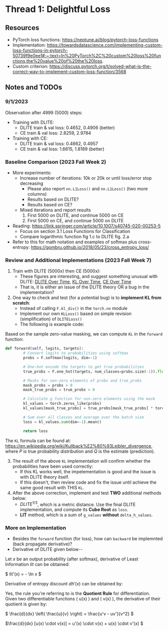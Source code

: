 # Thread 1: Delightful Loss

## Resources
* PyTorch loss functions: https://neptune.ai/blog/pytorch-loss-functions
* Implementation: https://towardsdatascience.com/implementing-custom-loss-functions-in-pytorch-50739f9e0ee1#:~:text=In%20PyTorch%2C%20custom%20loss%20functions,the%20value%20of%20the%20loss.
* Custom criterion: https://discuss.pytorch.org/t/solved-what-is-the-correct-way-to-implement-custom-loss-function/3568


## Notes and TODOs

### 9/1/2023

Observation after 4999 (5000) steps: 
* Training with DLITE: 
    * DLITE train & val loss: 0.4652, 0.4906 (better)
    * CE train & val loss: 2.8259, 2.9784
* Training with CE: 
    * DLITE train & val loss: 0.4662, 0.4957
    * CE train & val loss: 1.6615, 1.8189 (better)

### Baseline Comparison (2023 Fall Week 2)

* More experiments: 
    * Increase number of iterations: 10k or 20k or until loss/error stop decreasing
        * Please also report `nn.L1Loss()` and `nn.L1Loss()` (two more columns)
        * Results based on DLITE? 
        * Results based on CE? 
    * Mixed iterations and report results
        1. First 5000 on DLITE, and continue 5000 on CE
        2. First 5000 on CE, and continue 5000 on DLITE
* Reading: https://link.springer.com/article/10.1007/s40745-020-00253-5
  * Focus on section 3.1 Loss Functions for Classification
  * Compare logarithmic function fig 1.c to DLITE fig. 2.a
* Refer to this for math notation and examples of softmax plus cross-entropy: https://gombru.github.io/2018/05/23/cross_entropy_loss/

### Review and Additional Implementations (2023 Fall Week 7)

1. Train with DLITE (5000x) then CE (5000x): 
    * These figures are interesting, and suggest something unusual with DLITE: [DLITE Over Time](figures/dl5k_ce5k_dlite_over_time.png), [KL Over Time](figures/dl5k_ce5k_kl_over_time.png), [CE Over Time](figures/dl5k_ce5k_ce_over_time.png)
    * That is, it is either an issue of the DLITE theory OR a bug in the implementation? 
2. One way to check and test (for a potential bug) is to **implement KL from scratch**: 
    * Instead of calling `F.kl_div()` in the `torch.nn` module
    * Implement our own `KLLoss()` based on simple revision (simplification) of `DLITELoss()`
    * The following is example code: 

Based on the sample zero-value masking, we can compute `KL` in the `forward` function: 

```python
def forward(self, logits, targets):
        # Convert logits to probabilities using softmax
        probs = F.softmax(logits, dim=-1)

        # One-hot encode the targets to get true probabilities
        true_probs = F.one_hot(targets, num_classes=probs.size(-1)).float()

        # Masks for non-zero elements of probs and true_probs
        mask_probs = probs > 0
        mask_true_probs = true_probs > 0

        # Calculate g function for non-zero elements using the mask
        kl_values = torch.zeros_like(probs)
        kl_values[mask_true_probs] = true_probs[mask_true_probs] * torch.log(true_probs[mask_true_probs]/probs[mask_true_probs])

        # Sum over all classes and average over the batch size
        loss = kl_values.sum(dim=-1).mean()

        return loss
```

The `KL` formula can be found at: https://en.wikipedia.org/wiki/Kullback%E2%80%93Leibler_divergence, where $P$ is true probability distribution and $Q$ is the estimate (prediction). 

3. The result of the above `KL` implementation will confirm whether the probabilities have been used correctly: 
    * If this KL works well, the impelementation is good and the issue is with DLITE theory itself. 
    * If this doesn't, then review code and fix the issue until achieve the same good result with THIS `KL`. 
4. After the above correction, implement and test **TWO** additional methods below: 
    * $DLITE^{1/3}$, which is a metric distance. Use the final DLITE implementation, and compute its **Cube Root** as `loss`. 
    * **LIT** method, which is a sum of `g_values` **without** `delta_h_values`. 





### More on Implementation

* Besides the `forward` function (for loss), how can `backward` be implemnted (back propagate derivative)? 
* Derivative of DLITE given below--

Let $x$ be an output probability (after softmax), derivative of Least Information $lit$ can be obtained: 

$ lit'(x) = - \ln x $

Derivative of entropy discount $dh'(x)$ can be obtained by: 


Yes, the rule you're referring to is the **Quotient Rule** for differentiation. Given two differentiable functions \( u(x) \) and \( v(x) \), the derivative of their quotient is given by:

$ \frac{d}{dx} \left( \frac{u}{v} \right) = \frac{u'v - uv'}{v^2} $

$\frac{d}{dx} [u(x) \cdot v(x)] = u'(x) \cdot v(x) + u(x) \cdot v'(x) $


